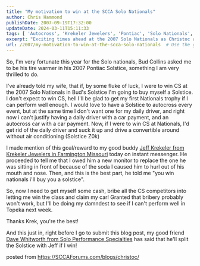 ```yaml
---
title: "My motivation to win at the SCCA Solo Nationals"
author: Chris Hammond
publishDate: 2007-09-19T17:32:00
updateDate: 2024-03-11T15:11:33
tags: [ 'Autocross', 'Krekeler Jewelers', 'Pontiac', 'Solo Nationals', 'Solstice' ]
excerpt: "Exciting times ahead at the 2007 Solo Nationals as Christoc aims for a CS win with Bud Collins' Solstice - with friends offering to buy him one if he succeeds! A thrilling autocross journey unfolds at Topeka."
url: /2007/my-motivation-to-win-at-the-scca-solo-nationals  # Use the generated URL with year
---
```

<P>So, I'm very fortunate this year for the Solo nationals, Bud Collins asked me to be his tire warmer in his 2007 Pontiac Solstice, something I am very thrilled to do. </P> <P>I've already told my wife, that if, by some fluke of luck, I were to win CS at the 2007 Solo Nationals in Bud's Solstice I'm going to buy myself a Solstice. I don't expect to win CS, hell I'll be glad to get my first Nationals trophy if I can perform well enough.&nbsp;I would love to have a Solstice to autocross every event, but at the same time I don't want one for my daily driver, and right now i can't justify having a daily driver with a car payment, and an autocross car with a car payment. Now, if I were to win CS at Nationals, I'd get rid of the daily driver and suck it up and drive a convertible around without air conditioning (Solstice Z0k)</P> <P>I made mention of this goal/reward to my good buddy <A class="" href="https://www.krekelerjewelers.com/" mce_href="https://www.krekelerjewelers.com">Jeff Krekeler from Krekeler Jewelers in Farmington Missouri</A> today on instant messenger. He proceeded to tell me that I owed him a new monitor to replace the one he was sitting in front of because of the soda I caused him to hurl out of his mouth and nose. Then, and this is the best part, he told me "you win nationals i'll buy you a solstice".</P> <P>So, now I need to get myself some cash, bribe all the CS competitors into letting me win the class and claim my car! Granted that bribery probably won't work, but I'll be doing my damndest to see if I can't perform well in Topeka next week.</P> <P>Thanks Krek, you're the best!</P> <P>And this just in, right before I go to submit this blog post, my good friend <A class="" href="https://www.soloperformance.com/" mce_href="https://www.soloperformance.com/">Dave Whitworth from Solo Performance Specialties</A> has said that he'll split the Solstice with Jeff if I win!</P> posted from <a href="https://SCCAForums.com/blogs/christoc/">https://SCCAForums.com/blogs/christoc/</a>


